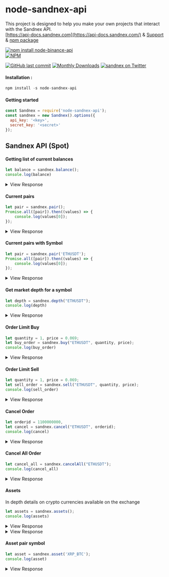 # node-sandnex-api
This project is designed to help you make your own projects that interact with the Sandnex API.
<br>
<a href="https://api.docs.sandnex.com">[https://api-docs.sandnex.com](https://api-docs.sandnex.com/)</a> &amp;
<a href="https://t.me/sandnex">Support</a> &amp;
<a href="https://www.npmjs.com/package/node-sandnex-api">npm package</a>


[![npm install node-binance-api](https://api-docs.sandnex.com/images/sand-logo-0d9fa8ee.png)](https://npmjs.org/package/node-sandnex-api)
<br>
[![NPM](https://nodei.co/npm/node-sandnex-api.png?compact=true)](https://npmjs.org/package/node-sandnex-api)

[![GitHub last commit](https://img.shields.io/github/last-commit/sandnex/node-sandnex-api.svg?maxAge=2400&labelColor=333&label=🟣%20updated)](#) [![Monthly Downloads](https://img.shields.io/npm/dm/node-sandnex-api.svg?labelColor=29B6F6&color=3D5AFE&label=downloads&logo=bitcoin-lightning)](https://npm-stat.com/charts.html?package=node-sandnex-api&from=2017-07-01&to=2020-07-01) 
[![sandnex on Twitter](https://img.shields.io/twitter/follow/Sandnex.svg?style=social)](https://twitter.com/Sandnex)


#### Installation :
```javascript
npm install -s node-sandnex-api
```

#### Getting started
```javascript
const Sandnex = require('node-sandnex-api');
const sandnex = new Sandnex().options({
  api_key: '<key>',
  secret_key: '<secret>'
});
```

## Sandnex API (Spot)

#### Getting list of current balances
```javascript
let balance = sandnex.balance();
console.log(balance)
```
<details>
 <summary>View Response</summary>

```js
{ status: true,result : [ { ticker_id: 'BTC_USDT', base: 'BTC', target: 'USDT' }] }
```
</details>

#### Current pairs
```javascript
let pair = sandnex.pair();
Promise.all([pair]).then((values) => {
    console.log(values[0]);
});
```

<details>
 <summary>View Response</summary>

```js
{ status: true,result : [ { ticker_id: 'BTC_USDT', base: 'BTC', target: 'USDT' }] }
```
</details>

#### Current pairs with Symbol
```javascript
let pair = sandnex.pair('ETHUSDT');
Promise.all([pair]).then((values) => {
    console.log(values[0]);
});
```

<details>
 <summary>View Response</summary>

```js
{ status: true,result : { ticker_id: '11111', base: '111', target: '111' } }
```
</details>


#### Get market depth for a symbol
```javascript
let depth = sandnex.depth("ETHUSDT");
console.log(depth)
```

<details>
 <summary>View Response</summary>

```js
{
  status: true,
  result : [{
    bids: [
      '0.00022997': '49.00000000',
      '0.00022867': '11.00000000',
      '0.00022865': '1149.00000000',
      '0.00022810': '20.00000000',
      '0.00022800': '1000.00000000',
      '0.00022777': '1350.00000000',
    ],
    asks : [
      '0.00022999': '32.00000000',
      '0.00023086': '583.00000000',
      '0.00023095': '1154.00000000',
      '0.00023119': '781.00000000',
      '0.00023120': '3401.00000000',
      '0.00023180': '4889.00000000',
    ],
  }]
}
```
</details>

#### Order Limit Buy
```javascript
let quantity = 1, price = 0.069;
let buy_order = sandnex.buy("ETHUSDT", quantity, price);
console.log(buy_order)
```

<details>
 <summary>View Response</summary>

```js
{
  status: true,
  result : [
    {
      pair: 'ETHUSDT',
      quantity: 1,
      price: 0.069,
      result: 0.069,
    }
    
  ]
}
```
</details>


#### Order Limit Sell
```javascript
let quantity = 1, price = 0.069;
let sell_order = sandnex.sell("ETHUSDT", quantity, price);
console.log(sell_order)
```

<details>
 <summary>View Response</summary>

```js
{
  status: true,
  result : [
    {
      pair: 'ETHUSDT',
      quantity: 1,
      price: 0.069,
      result: 0.069,
    }
  ]
}
```
</details>


#### Cancel Order
```javascript
let orderid = 1100000000,
let cancel = sandnex.cancel("ETHUSDT", orderid);
console.log(cancel)
```

<details>
 <summary>View Response</summary>

```js
{
  status: true,
  pair: 'ETHUSDT',
  orderid : 100000000,
  result : []
}
```
</details>

#### Cancel All Order
```javascript
let cancel_all = sandnex.cancelAll("ETHUSDT");
console.log(cancel_all)
```

<details>
 <summary>View Response</summary>

```js
{
  status: true,
  pair: 'ETHUSDT',
  result : []
}
```
</details>


#### Assets 
In depth details on crypto currencies available on the exchange
```javascript
let assets = sandnex.assets();
console.log(assets)
```

<details>
 <summary>View Response</summary>

```js
{
  status: true,
  result : [
    {
      "trading_pairs": "XRP_BTC",
      "last_price": 0.0000203,
      "lowest_ask": 0.0000213,
      "highest_bid": 0.0000202,
      "base_volume": 350700,
      "quote_volume": 7.139649999999999,
      "price_change_percent_24h": -0.49019607843137253,
      "highest_price_24h": 0.0000204,
      "lowest_price_24h": 0.0000203
    },
    {
    "trading_pairs": "LTC_BTC",
    "last_price": 0.00469,
    "lowest_ask": 0.00479,
    "highest_bid": 0.00469,
    "base_volume": 592.88,
    "quote_volume": 2.7840513999999996,
    "price_change_percent_24h": -0.635593220338983,
    "highest_price_24h": 0.00471,
    "lowest_price_24h": 0.00466
    }
  ]
}
```
</details>

<details>
 <summary>View Response</summary>

```js
{
  status: true,
  result : [
    {
      "trading_pairs": "XRP_BTC",
      "last_price": 0.0000203,
      "lowest_ask": 0.0000213,
      "highest_bid": 0.0000202,
      "base_volume": 350700,
      "quote_volume": 7.139649999999999,
      "price_change_percent_24h": -0.49019607843137253,
      "highest_price_24h": 0.0000204,
      "lowest_price_24h": 0.0000203
    },
    {
    "trading_pairs": "LTC_BTC",
    "last_price": 0.00469,
    "lowest_ask": 0.00479,
    "highest_bid": 0.00469,
    "base_volume": 592.88,
    "quote_volume": 2.7840513999999996,
    "price_change_percent_24h": -0.635593220338983,
    "highest_price_24h": 0.00471,
    "lowest_price_24h": 0.00466
    }
  ]
}
```
</details>

#### Asset pair symbol

```javascript
let asset = sandnex.asset('XRP_BTC');
console.log(asset)
```
<details>
 <summary>View Response</summary>

```js
{
  status: true,
  pair : 'XRP_BTC'
  result : [
    {
      "trading_pairs": "XRP_BTC",
      "last_price": 0.0000203,
      "lowest_ask": 0.0000213,
      "highest_bid": 0.0000202,
      "base_volume": 350700,
      "quote_volume": 7.139649999999999,
      "price_change_percent_24h": -0.49019607843137253,
      "highest_price_24h": 0.0000204,
      "lowest_price_24h": 0.0000203
    }
  ]
}
```
</details>






